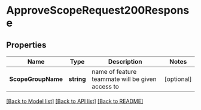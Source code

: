 # ApproveScopeRequest200Response

## Properties

Name | Type | Description | Notes
------------ | ------------- | ------------- | -------------
**ScopeGroupName** | **string** | name of feature teammate will be given access to |[optional] 

[[Back to Model list]](../README.md#documentation-for-models) [[Back to API list]](../README.md#documentation-for-api-endpoints) [[Back to README]](../README.md)



